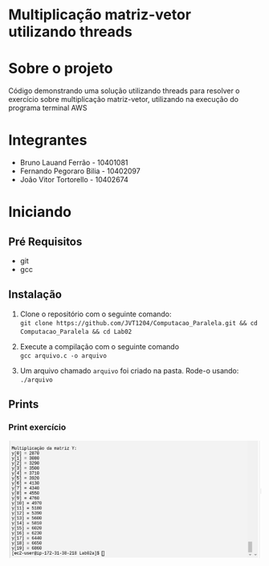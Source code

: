 # Multiplicação matriz-vetor utilizando threads

# Sobre o projeto

Código demonstrando uma solução utilizando threads para resolver o exercício sobre
multiplicação matriz-vetor, utilizando na execução do programa terminal AWS

# Integrantes

- Bruno Lauand Ferrão - 10401081
- Fernando Pegoraro Bilia - 10402097
- João Vitor Tortorello - 10402674

# Iniciando

## Pré Requisitos

- git
- gcc

## Instalação

1. Clone o repositório com o seguinte comando:\
`git clone https://github.com/JVT1204/Computacao_Paralela.git && cd Computacao_Paralela && cd Lab02`

2. Execute a compilação com o seguinte comando\
`gcc arquivo.c -o arquivo`

3. Um arquivo chamado `arquivo` foi criado na pasta. Rode-o usando:\
`./arquivo`

## Prints

### Print exercício

![alt](/assets/print_2.png)